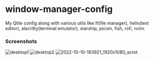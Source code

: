 # window-manager-config
My Qtile config along with various utils like lf(file manager), helix(text editor), alacritty(terminal emulator), starship, picom, fish, rofi, nvim.

### Screenshots
![desktop1](https://user-images.githubusercontent.com/99042379/194882428-e7a565b1-918d-4d14-8484-d0b64ef453f2.png)
![desktop2](https://user-images.githubusercontent.com/99042379/194882481-e0310524-66e9-4316-93cf-8d0e913d9a09.png)
![2022-10-10-193921_1920x1080_scrot](https://user-images.githubusercontent.com/99042379/194885764-6fa15801-d3f8-474b-86c1-631bc8d303a8.png)

